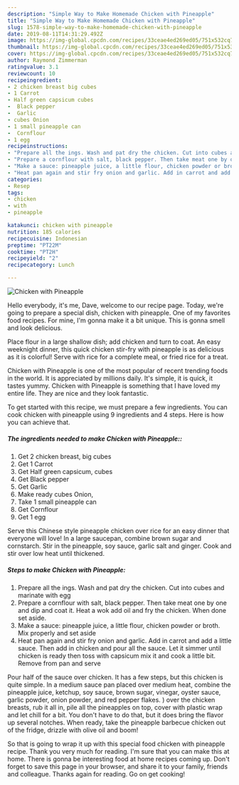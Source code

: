 ```yaml
---
description: "Simple Way to Make Homemade Chicken with Pineapple"
title: "Simple Way to Make Homemade Chicken with Pineapple"
slug: 1578-simple-way-to-make-homemade-chicken-with-pineapple
date: 2019-08-11T14:31:29.492Z
image: https://img-global.cpcdn.com/recipes/33ceae4ed269ed05/751x532cq70/chicken-with-pineapple-recipe-main-photo.jpg
thumbnail: https://img-global.cpcdn.com/recipes/33ceae4ed269ed05/751x532cq70/chicken-with-pineapple-recipe-main-photo.jpg
cover: https://img-global.cpcdn.com/recipes/33ceae4ed269ed05/751x532cq70/chicken-with-pineapple-recipe-main-photo.jpg
author: Raymond Zimmerman
ratingvalue: 3.1
reviewcount: 10
recipeingredient:
- 2 chicken breast big cubes
- 1 Carrot
- Half green capsicum cubes
-  Black pepper
-  Garlic
- cubes Onion
- 1 small pineapple can
-  Cornflour
- 1 egg
recipeinstructions:
- "Prepare all the ings. Wash and pat dry the chicken. Cut into cubes and marinate with egg"
- "Prepare a cornflour with salt, black pepper. Then take meat one by one and dip and coat it. Heat a wok add oil and fry the chicken. When done set aside."
- "Make a sauce: pineapple juice, a little flour, chicken powder or broth. Mix properly and set aside"
- "Heat pan again and stir fry onion and garlic. Add in carrot and add a little sauce. Then add in chicken and pour all the sauce. Let it simmer until chicken is ready then toss with capsicum mix it and cook a little bit. Remove from pan and serve"
categories:
- Resep
tags:
- chicken
- with
- pineapple

katakunci: chicken with pineapple
nutrition: 185 calories
recipecuisine: Indonesian
preptime: "PT22M"
cooktime: "PT2H"
recipeyield: "2"
recipecategory: Lunch

---
```



![Chicken with Pineapple](https://img-global.cpcdn.com/recipes/33ceae4ed269ed05/751x532cq70/chicken-with-pineapple-recipe-main-photo.jpg)

Hello everybody, it's me, Dave, welcome to our recipe page. Today, we're going to prepare a special dish, chicken with pineapple. One of my favorites food recipes. For mine, I'm gonna make it a bit unique. This is gonna smell and look delicious.

Place flour in a large shallow dish; add chicken and turn to coat. An easy weeknight dinner, this quick chicken stir-fry with pineapple is as delicious as it is colorful! Serve with rice for a complete meal, or fried rice for a treat.

Chicken with Pineapple is one of the most popular of recent trending foods in the world. It is appreciated by millions daily. It's simple, it is quick, it tastes yummy. Chicken with Pineapple is something that I have loved my entire life. They are nice and they look fantastic.


To get started with this recipe, we must prepare a few ingredients. You can cook chicken with pineapple using 9 ingredients and 4 steps. Here is how you can achieve that.

##### The ingredients needed to make Chicken with Pineapple::

1. Get 2 chicken breast, big cubes
1. Get 1 Carrot
1. Get Half green capsicum, cubes
1. Get  Black pepper
1. Get  Garlic
1. Make ready cubes Onion,
1. Take 1 small pineapple can
1. Get  Cornflour
1. Get 1 egg


Serve this Chinese style pineapple chicken over rice for an easy dinner that everyone will love! In a large saucepan, combine brown sugar and cornstarch. Stir in the pineapple, soy sauce, garlic salt and ginger. Cook and stir over low heat until thickened. 

##### Steps to make Chicken with Pineapple:

1. Prepare all the ings. Wash and pat dry the chicken. Cut into cubes and marinate with egg
1. Prepare a cornflour with salt, black pepper. Then take meat one by one and dip and coat it. Heat a wok add oil and fry the chicken. When done set aside.
1. Make a sauce: pineapple juice, a little flour, chicken powder or broth. Mix properly and set aside
1. Heat pan again and stir fry onion and garlic. Add in carrot and add a little sauce. Then add in chicken and pour all the sauce. Let it simmer until chicken is ready then toss with capsicum mix it and cook a little bit. Remove from pan and serve


Pour half of the sauce over chicken. It has a few steps, but this chicken is quite simple. In a medium sauce pan placed over medium heat, combine the pineapple juice, ketchup, soy sauce, brown sugar, vinegar, oyster sauce, garlic powder, onion powder, and red pepper flakes. ) over the chicken breasts, rub it all in, pile all the pineapples on top, cover with plastic wrap and let chill for a bit. You don&#39;t have to do that, but it does bring the flavor up several notches. When ready, take the pineapple barbecue chicken out of the fridge, drizzle with olive oil and boom! 

So that is going to wrap it up with this special food chicken with pineapple recipe. Thank you very much for reading. I'm sure that you can make this at home. There is gonna be interesting food at home recipes coming up. Don't forget to save this page in your browser, and share it to your family, friends and colleague. Thanks again for reading. Go on get cooking!
